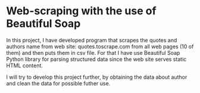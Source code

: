 # Web-scraping with the use of Beautiful Soap

In this project, I have developed program that scrapes the quotes and authors name from web site: quotes.toscrape.com from all 
web pages (10 of them) and then puts them in csv file. For that I have use Beautiful Soap Python library for parsing structured data
since the web site serves static HTML content.

I will try to develop this project further, by obtaining the data about author and clean the data for possible futher use.
